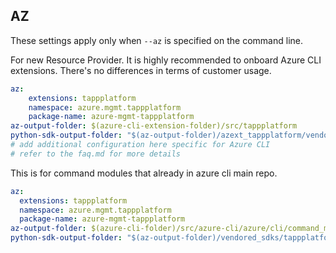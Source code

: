 ## AZ

These settings apply only when `--az` is specified on the command line.

For new Resource Provider. It is highly recommended to onboard Azure CLI extensions. There's no differences in terms of customer usage. 

``` yaml $(az) && $(target-mode) != 'core'
az:
    extensions: tappplatform
    namespace: azure.mgmt.tappplatform
    package-name: azure-mgmt-tappplatform
az-output-folder: $(azure-cli-extension-folder)/src/tappplatform
python-sdk-output-folder: "$(az-output-folder)/azext_tappplatform/vendored_sdks/tappplatform"
# add additional configuration here specific for Azure CLI
# refer to the faq.md for more details
```



This is for command modules that already in azure cli main repo. 
``` yaml $(az) && $(target-mode) == 'core'
az:
  extensions: tappplatform
  namespace: azure.mgmt.tappplatform
  package-name: azure-mgmt-tappplatform
az-output-folder: $(azure-cli-folder)/src/azure-cli/azure/cli/command_modules/tappplatform
python-sdk-output-folder: "$(az-output-folder)/vendored_sdks/tappplatform"
``` 
